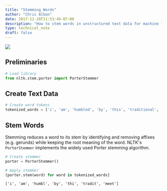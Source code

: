 ```yaml
---
title: "Stemming Words"
author: "Chris Albon"
date: 2017-12-20T11:53:49-07:00
description: "How to stem words in unstructured text data for machine learning in Python."
type: technical_note
draft: false
---
```

<a alt="Stemming Words" href="https://machinelearningflashcards.com">
    <img src="stemming_words/Stemming_Words_print.png" class="flashcard center-block">
</a>

## Preliminaries


```python
# Load library
from nltk.stem.porter import PorterStemmer
```

## Create Text Data


```python
# Create word tokens
tokenized_words = ['i', 'am', 'humbled', 'by', 'this', 'traditional', 'meeting']
```

## Stem Words

Stemming reduces a word to its stem by identifying and removing affixes (e.g. gerunds) while keeping the root meaning of the word. NLTK's `PorterStemmer` implements the widely used Porter stemming algorithm.


```python
# Create stemmer
porter = PorterStemmer()

# Apply stemmer
[porter.stem(word) for word in tokenized_words]
```




    ['i', 'am', 'humbl', 'by', 'thi', 'tradit', 'meet']


